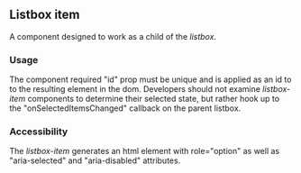 ## Listbox item
A component designed to work as a child of the *listbox*.

### Usage
The component required "id" prop must be unique and is applied as an id to to the resulting element in the dom.  Developers should not examine *listbox-item* components to determine their selected state, but rather hook up to the "onSelectedItemsChanged" callback on the parent listbox.

### Accessibility
The *listbox-item* generates an html element with role="option" as well as "aria-selected" and "aria-disabled" attributes. 